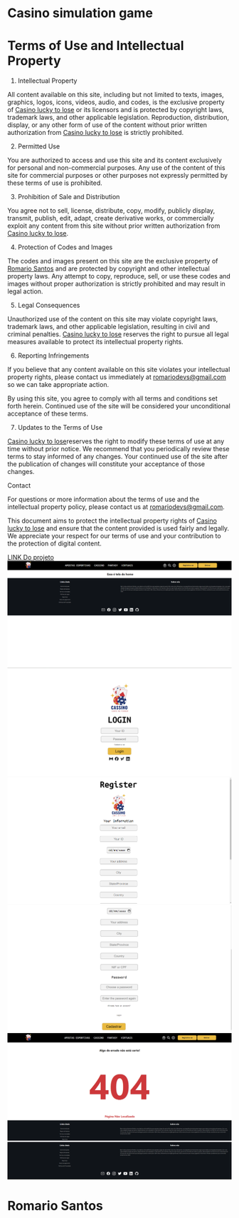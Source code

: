 # Casino simulation game

# Terms of Use and Intellectual Property

1. Intellectual Property

All content available on this site, including but not limited to texts, images, graphics, logos, icons, videos, audio, and codes, is the exclusive property of [Casino lucky to lose](https://linktr.ee/euoromario) or its licensors and is protected by copyright laws, trademark laws, and other applicable legislation. Reproduction, distribution, display, or any other form of use of the content without prior written authorization from [Casino lucky to lose](https://linktr.ee/euoromario) is strictly prohibited.

2. Permitted Use

You are authorized to access and use this site and its content exclusively for personal and non-commercial purposes. Any use of the content of this site for commercial purposes or other purposes not expressly permitted by these terms of use is prohibited.

3. Prohibition of Sale and Distribution

You agree not to sell, license, distribute, copy, modify, publicly display, transmit, publish, edit, adapt, create derivative works, or commercially exploit any content from this site without prior written authorization from [Casino lucky to lose](https://linktr.ee/euoromario).

4. Protection of Codes and Images

The codes and images present on this site are the exclusive property of [Romario Santos](https://linktr.ee/euoromario) and are protected by copyright and other intellectual property laws. Any attempt to copy, reproduce, sell, or use these codes and images without proper authorization is strictly prohibited and may result in legal action.

5. Legal Consequences

Unauthorized use of the content on this site may violate copyright laws, trademark laws, and other applicable legislation, resulting in civil and criminal penalties. [Casino lucky to lose](https://linktr.ee/euoromario) reserves the right to pursue all legal measures available to protect its intellectual property rights.

6. Reporting Infringements

If you believe that any content available on this site violates your intellectual property rights, please contact us immediately at romariodevs@gmail.com so we can take appropriate action.

By using this site, you agree to comply with all terms and conditions set forth herein. Continued use of the site will be considered your unconditional acceptance of these terms.

7. Updates to the Terms of Use

 [Casino lucky to lose](https://linktr.ee/euoromario)reserves the right to modify these terms of use at any time without prior notice. We recommend that you periodically review these terms to stay informed of any changes. Your continued use of the site after the publication of changes will constitute your acceptance of those changes.

Contact

For questions or more information about the terms of use and the intellectual property policy, please contact us at romariodevs@gmail.com.

This document aims to protect the intellectual property rights of [Casino lucky to lose](https://linktr.ee/euoromario) and ensure that the content provided is used fairly and legally. We appreciate your respect for our terms of use and your contribution to the protection of digital content.



[LINK Do projeto](https://cassino-app.vercel.app/)
![home](/images/img%20(7).png)
![Tela de login](/images/img%20(5).png)
![Tela de Registo](/images/img%20(4).png)
![Tela de Registo 2](/images/img%20(3).png)
![Pagina de erro404](/images/img%20(2).png)
![Footer](/images/img%20(1).png)


# Romario Santos